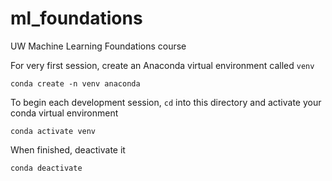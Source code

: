 # ml_foundations
UW Machine Learning Foundations course

For very first session, create an Anaconda virtual environment called `venv`

`conda create -n venv anaconda`


To begin each development session, `cd` into this directory and activate your conda virtual environment

`conda activate venv`


When finished, deactivate it

`conda deactivate`
